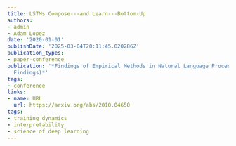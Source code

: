 ```yaml
---
title: LSTMs Compose---and Learn---Bottom-Up
authors:
- admin
- Adam Lopez
date: '2020-01-01'
publishDate: '2025-03-04T20:11:45.020286Z'
publication_types:
- paper-conference
publication: '*Findings of Empirical Methods in Natural Language Processing (EMNLP
  Findings)*'
tags:
- conference
links:
- name: URL
  url: https://arxiv.org/abs/2010.04650
tags:
- training dynamics
- interpretability
- science of deep learning
---
```

